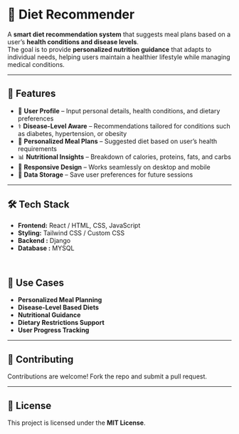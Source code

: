 
# 🥗 Diet Recommender

A **smart diet recommendation system** that suggests meal plans based on a user’s **health conditions and disease levels**.  
The goal is to provide **personalized nutrition guidance** that adapts to individual needs, helping users maintain a healthier lifestyle while managing medical conditions.

---

## 🚀 Features

- 👤 **User Profile** – Input personal details, health conditions, and dietary preferences  
- ⚕️ **Disease-Level Aware** – Recommendations tailored for conditions such as diabetes, hypertension, or obesity  
- 🥦 **Personalized Meal Plans** – Suggested diet based on user’s health requirements  
- 📊 **Nutritional Insights** – Breakdown of calories, proteins, fats, and carbs  
- 📱 **Responsive Design** – Works seamlessly on desktop and mobile  
- 💾 **Data Storage** – Save user preferences for future sessions  

---

## 🛠️ Tech Stack

- **Frontend:** React / HTML, CSS, JavaScript  
- **Styling:** Tailwind CSS / Custom CSS  
- **Backend :** Django
- **Database :** MYSQL
   ```
  

## 📌 Use Cases

* **Personalized Meal Planning**
* **Disease-Level Based Diets**
* **Nutritional Guidance**
* **Dietary Restrictions Support**
* **User Progress Tracking**
---

## 🤝 Contributing

Contributions are welcome! Fork the repo and submit a pull request.

---

## 📜 License

This project is licensed under the **MIT License**.

